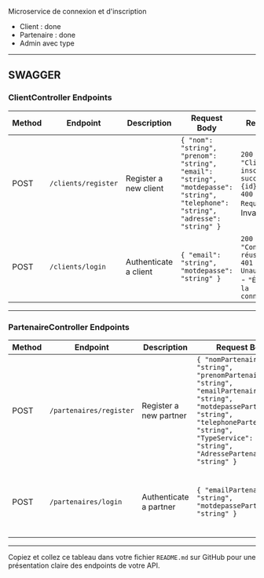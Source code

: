 Microservice de connexion et d'inscription

- Client : done
- Partenaire : done
- Admin avec type 




---
## SWAGGER
### ClientController Endpoints

| **Method** | **Endpoint**         | **Description**             | **Request Body**                                                                                                                                                                                                                                                                                  | **Response**                                                                                                                                               |
|------------|----------------------|-----------------------------|------------------------------------------------------------------------------------------------------------------------------------------------------------------------------------------------------------------------------------------------------------|-----------------------------------------------------------------------------------------------------------------------------------------------------------|
| POST       | `/clients/register`  | Register a new client       | `{ "nom": "string", "prenom": "string", "email": "string", "motdepasse": "string", "telephone": "string", "adresse": "string" }`                                                                                                                           | `200 OK` - `"Client inscrit avec succès, ID: {id}"` <br> `400 Bad Request` - Invalid input.                                                               |
| POST       | `/clients/login`     | Authenticate a client       | `{ "email": "string", "motdepasse": "string" }`                                                                                                                                                                                                           | `200 OK` - `"Connexion réussie"` <br> `401 Unauthorized` - `"Échec de la connexion"`                                                                     |

---

### PartenaireController Endpoints

| **Method** | **Endpoint**           | **Description**               | **Request Body**                                                                                                                                                                                                                      | **Response**                                                                                                                                              |
|------------|------------------------|-------------------------------|--------------------------------------------------------------------------------------------------------------------------------------------------------------------------------------------------------------------------------------|----------------------------------------------------------------------------------------------------------------------------------------------------------|
| POST       | `/partenaires/register`| Register a new partner        | `{ "nomPartenaire": "string", "prenomPartenaire": "string", "emailPartenaire": "string", "motdepassePartenaire": "string", "telephonePartenaire": "string", "TypeService": "string", "AdressePartenaire": "string" }`                   | `200 OK` - `"Partenaire inscrit avec succès, ID: {id}"` <br> `400 Bad Request` - Invalid input.                                                          |
| POST       | `/partenaires/login`   | Authenticate a partner        | `{ "emailPartenaire": "string", "motdepassePartenaire": "string" }`                                                                                                                                                                  | `200 OK` - `"Connexion réussie"` <br> `401 Unauthorized` - `"Échec de la connexion"`                                                                    |

--- 

Copiez et collez ce tableau dans votre fichier `README.md` sur GitHub pour une présentation claire des endpoints de votre API.